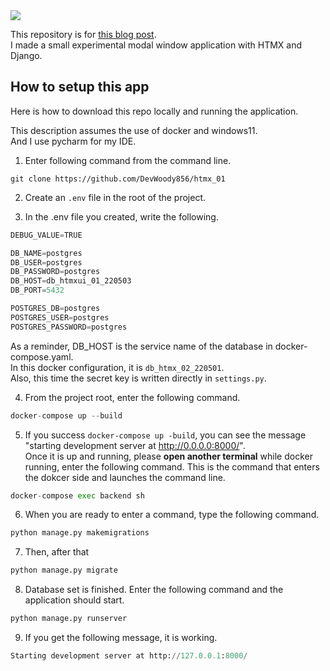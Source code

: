 <img src="https://res.cloudinary.com/dfqctp7bq/image/upload/v1652626899/htmx_vnpb2w.gif">


This repository is for <a href="https://rx-36.life/post/create-a-modal-window-with-django-htmx-and-hyperscript/" target="_blank"><span class="link">this blog post</span></a>.<br> I made a small experimental modal window application with HTMX and Django.

## How to setup this app

Here is how to download this repo locally and running the application.  

This description assumes the use of docker and windows11.  
And I use pycharm for my IDE.


1. Enter following command from the command line.
```
git clone https://github.com/DevWoody856/htmx_01
```

2. Create an `.env` file in the root of the project.

3. In the .env file you created, write the following.

```python
DEBUG_VALUE=TRUE

DB_NAME=postgres
DB_USER=postgres
DB_PASSWORD=postgres
DB_HOST=db_htmxui_01_220503
DB_PORT=5432

POSTGRES_DB=postgres
POSTGRES_USER=postgres
POSTGRES_PASSWORD=postgres
```

As a reminder, DB_HOST is the service name of the database in docker-compose.yaml.  
In this docker configuration, it is `db_htmx_02_220501`.  
Also, this time the secret key is written directly in `settings.py`.

4. From the project root, enter the following command.

```python
docker-compose up --build
```

5. If you success `docker-compose up -build`, you can see the message "starting development server at http://0.0.0.0:8000/".   
Once it is up and running, please **open another terminal** while docker running, enter the following command.
This is the command that enters the dokcer side and launches the command line.

```python
docker-compose exec backend sh
```

6. When you are ready to enter a command, type the following command.
```python
python manage.py makemigrations
```

7. Then, after that
```python
python manage.py migrate
```

8. Database set is finished.
Enter the following command and the application should start.
```python
python manage.py runserver
```

9. If  you get the following message, it is working.
```python
Starting development server at http://127.0.0.1:8000/
```


 

